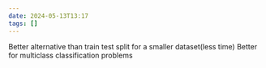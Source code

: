 ```yaml
---
date: 2024-05-13T13:17
tags: []
---
```

Better alternative than train test split for a smaller dataset(less time)
Better for multiclass classification problems